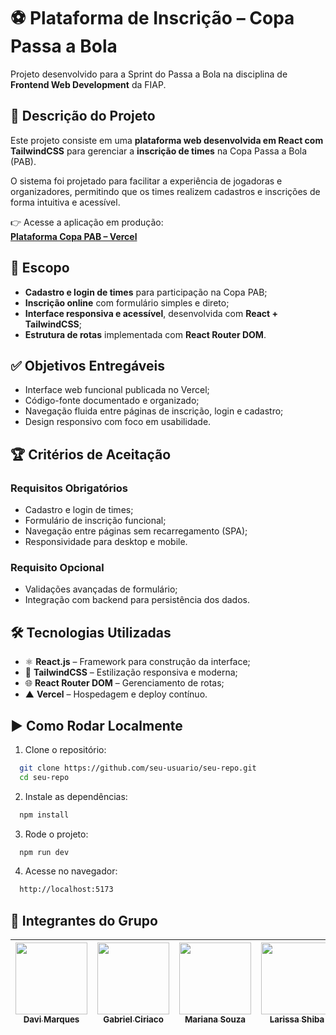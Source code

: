 # ⚽ Plataforma de Inscrição – Copa Passa a Bola

Projeto desenvolvido para a Sprint do Passa a Bola na disciplina de **Frontend Web Development** da FIAP.

## 📝 Descrição do Projeto

Este projeto consiste em uma **plataforma web desenvolvida em React com TailwindCSS** para gerenciar a **inscrição de times** na Copa Passa a Bola (PAB).  

O sistema foi projetado para facilitar a experiência de jogadoras e organizadores, permitindo que os times realizem cadastros e inscrições de forma intuitiva e acessível.  

👉 Acesse a aplicação em produção:  
[**Plataforma Copa PAB – Vercel**](https://sprint-3-frontend-web-dev-passa-a-b.vercel.app/)

## 🎯 Escopo

- **Cadastro e login de times** para participação na Copa PAB;
- **Inscrição online** com formulário simples e direto;
- **Interface responsiva e acessível**, desenvolvida com **React + TailwindCSS**;
- **Estrutura de rotas** implementada com **React Router DOM**.

## ✅ Objetivos Entregáveis

- Interface web funcional publicada no Vercel;
- Código-fonte documentado e organizado;
- Navegação fluida entre páginas de inscrição, login e cadastro;
- Design responsivo com foco em usabilidade.

## 🏆 Critérios de Aceitação

### Requisitos Obrigatórios
- Cadastro e login de times;
- Formulário de inscrição funcional;
- Navegação entre páginas sem recarregamento (SPA);
- Responsividade para desktop e mobile.

### Requisito Opcional
- Validações avançadas de formulário;
- Integração com backend para persistência dos dados.

## 🛠️ Tecnologias Utilizadas

- ⚛️ **React.js** – Framework para construção da interface;
- 🎨 **TailwindCSS** – Estilização responsiva e moderna;
- 🌐 **React Router DOM** – Gerenciamento de rotas;
- ▲ **Vercel** – Hospedagem e deploy contínuo.
## ▶️ Como Rodar Localmente

1. Clone o repositório:

```bash
  git clone https://github.com/seu-usuario/seu-repo.git
  cd seu-repo
```

2. Instale as dependências:

```bash
  npm install
```

3. Rode o projeto:

```bash
  npm run dev
```

4. Acesse no navegador:

```bash
  http://localhost:5173
```

## 👥 Integrantes do Grupo

| [<img loading="lazy" src="https://github.com/DaviMunhoz1005.png" width=115><br><sub>Davi Marques</sub>](https://github.com/DaviMunhoz1005) |  [<img loading="lazy" src="https://github.com/Gabsgc01.png" width=115><br><sub>Gabriel Ciriaco</sub>](https://github.com/Gabsgc01) | [<img loading="lazy" src="https://github.com/MariFranca.png" width=115><br><sub>Mariana Souza</sub>](https://github.com/MariFranca) | [<img loading="lazy" src="https://github.com/larissashiba.png" width=115><br><sub>Larissa Shiba</sub>](https://github.com/larissashiba) | [<img loading="lazy" src="https://github.com/Mafraaa.png" width=115><br><sub>Vinicius Mafra</sub>](https://github.com/Mafraaa) | 
| :---: | :---: | :---: | :---: | :---: |